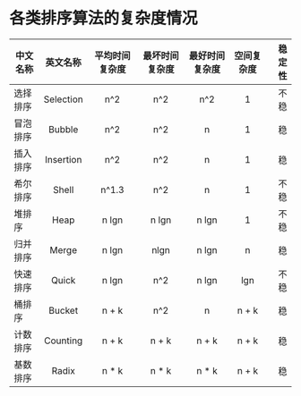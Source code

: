 # 各类排序算法的复杂度情况

中文名称|英文名称|平均时间复杂度|最坏时间复杂度|最好时间复杂度|空间复杂度|稳定性|
---|:--:|:--:|:--:|:--:|:--:|---:
选择排序|Selection|n^2|n^2|n^2|1|不稳
冒泡排序|Bubble|n^2|n^2|n|1|稳
插入排序|Insertion|n^2|n^2|n|1|稳
希尔排序|Shell|n^1.3|n^2|n|1|不稳
堆排序|Heap|n lgn|n lgn|n lgn|1|不稳
归并排序|Merge|n lgn|nlgn|n lgn|n|稳
快速排序|Quick|n lgn|n^2|n lgn|lgn|不稳
桶排序|Bucket|n + k|n^2|n|n + k|稳
计数排序|Counting|n + k|n + k|n + k|n + k|稳
基数排序|Radix|n * k|n * k|n * k|n + k|稳
